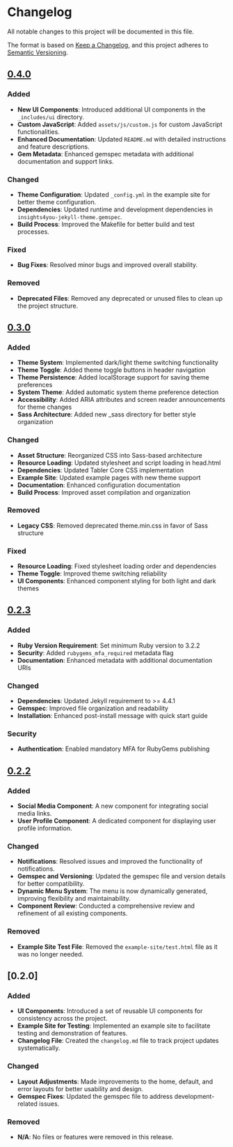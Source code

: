 # Changelog

All notable changes to this project will be documented in this file.

The format is based on [Keep a Changelog](https://keepachangelog.com/en/1.1.0/),
and this project adheres to [Semantic Versioning](https://semver.org/spec/v2.0.0.html).

## [0.4.0]

### Added
- **New UI Components**: Introduced additional UI components in the `_includes/ui` directory.
- **Custom JavaScript**: Added `assets/js/custom.js` for custom JavaScript functionalities.
- **Enhanced Documentation**: Updated `README.md` with detailed instructions and feature descriptions.
- **Gem Metadata**: Enhanced gemspec metadata with additional documentation and support links.

### Changed
- **Theme Configuration**: Updated `_config.yml` in the example site for better theme configuration.
- **Dependencies**: Updated runtime and development dependencies in `insights4you-jekyll-theme.gemspec`.
- **Build Process**: Improved the Makefile for better build and test processes.

### Fixed
- **Bug Fixes**: Resolved minor bugs and improved overall stability.

### Removed
- **Deprecated Files**: Removed any deprecated or unused files to clean up the project structure.

## [0.3.0]

### Added
- **Theme System**: Implemented dark/light theme switching functionality
- **Theme Toggle**: Added theme toggle buttons in header navigation
- **Theme Persistence**: Added localStorage support for saving theme preferences
- **System Theme**: Added automatic system theme preference detection
- **Accessibility**: Added ARIA attributes and screen reader announcements for theme changes
- **Sass Architecture**: Added new _sass directory for better style organization

### Changed
- **Asset Structure**: Reorganized CSS into Sass-based architecture
- **Resource Loading**: Updated stylesheet and script loading in head.html
- **Dependencies**: Updated Tabler Core CSS implementation
- **Example Site**: Updated example pages with new theme support
- **Documentation**: Enhanced configuration documentation
- **Build Process**: Improved asset compilation and organization

### Removed
- **Legacy CSS**: Removed deprecated theme.min.css in favor of Sass structure

### Fixed
- **Resource Loading**: Fixed stylesheet loading order and dependencies
- **Theme Toggle**: Improved theme switching reliability
- **UI Components**: Enhanced component styling for both light and dark themes


## [0.2.3]

### Added
- **Ruby Version Requirement**: Set minimum Ruby version to 3.2.2
- **Security**: Added `rubygems_mfa_required` metadata flag
- **Documentation**: Enhanced metadata with additional documentation URIs

### Changed
- **Dependencies**: Updated Jekyll requirement to >= 4.4.1
- **Gemspec**: Improved file organization and readability
- **Installation**: Enhanced post-install message with quick start guide

### Security
- **Authentication**: Enabled mandatory MFA for RubyGems publishing


## [0.2.2]

### Added

- **Social Media Component**: A new component for integrating social media links.
- **User Profile Component**: A dedicated component for displaying user profile information.

### Changed

- **Notifications**: Resolved issues and improved the functionality of notifications.
- **Gemspec and Versioning**: Updated the gemspec file and version details for better compatibility.
- **Dynamic Menu System**: The menu is now dynamically generated, improving flexibility and maintainability.
- **Component Review**: Conducted a comprehensive review and refinement of all existing components.

### Removed

- **Example Site Test File**: Removed the `example-site/test.html` file as it was no longer needed.


## [0.2.0]

### Added

- **UI Components**: Introduced a set of reusable UI components for consistency across the project.
- **Example Site for Testing**: Implemented an example site to facilitate testing and demonstration of features.
- **Changelog File**: Created the `changelog.md` file to track project updates systematically.

### Changed

- **Layout Adjustments**: Made improvements to the home, default, and error layouts for better usability and design.
- **Gemspec Fixes**: Updated the gemspec file to address development-related issues.

### Removed

- **N/A**: No files or features were removed in this release.


[0.4.0]: https://github.com/marciopaiva/insights4you-jekyll-theme/compare/v0.3.0...v0.4.0
[0.3.0]: https://github.com/marciopaiva/insights4you-jekyll-theme/compare/v0.2.3...v0.3.0
[0.2.3]: https://github.com/marciopaiva/insights4you-jekyll-theme/compare/v0.2.2...v0.2.3
[0.2.2]: https://github.com/marciopaiva/insights4you-jekyll-theme/compare/v0.2.0...v0.2.2
